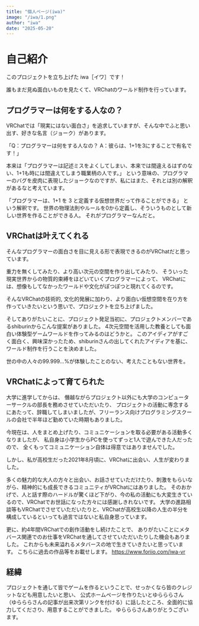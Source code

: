```yaml
---
title: "個人ページ(iwa)"
image: "/iwa/1.png"
author: "iwa"
date: "2025-05-20"
---
```


# 自己紹介

このプロジェクトを立ち上げた iwa［イワ］です！

誰もまだ見ぬ面白いものを見たくて、VRChatのワールド制作を行っています。


## プログラマーは何をする人なの？
VRChatでは「現実にはない面白さ」を追求していますが、そんな中でふと思い出す、好きな名言（ジョーク）があります。

「Q：プログラマーは何をする人なの？
A：彼らは、1+1を3にすることで有名です！」

本来は「プログラマーは記述ミスをよくしてしまい、本来では間違えるはずのない、1+1も時には間違えてしまう職業柄の人です。」
という意味の、プログラマーのバグを皮肉に表現したジョークなのですが、私にはまた、それとは別の解釈があるなと考えています。

「プログラマーは、1+1 を 3 と定義する仮想世界だって作ることができる」
という解釈です。
世界の物理法則やルールを0から定義し、そういうものとして新しい世界を作ることができる人。
それがプログラマーなんだと。


## VRChatは叶えてくれる
そんなプログラマーの面白さを目に見える形で表現できるのがVRChatだと思っています。

重力を無くしてみたり、より高い次元の空間を作り出してみたり、
そういった現実世界からの物質的束縛をほどいていくプログラマーによって、
VRChatには、想像もしてなかったワールドや文化がぽつぽつと現れてくるのです。

そんなVRChatの技術的, 文化的発展に加わり、より面白い仮想空間を在り方を作っていきたいという思いで、プロジェクトを立ち上げました。

そしてありがたいことに、プロジェクト発足当初に、プロジェクトメンバーであるshiburinからこんな提案がありました。
4次元空間を活用した教養としても面白い体験型ゲームワールドを作ってみるのはどうかと。
このアイディアがすごく面白く、興味深かったため、shiburinさんの出してくれたアイディアを基に、ワールド制作を行うことを決めました。

世の中の人々の99.999...%が体験したことのない、考えたこともない世界を。


## VRChatによって育てられた
大学に進学してからは、
僭越ながらプロジェクト以外にも大学のコンピューターサークルの部長を務めさせていただいたり、
プロジェクトの活動に専念するにあたって、辞職してしまいましたが、フリーランス向けプログラミングスクールの会社で半年ほど勤めていた時期もありました。

今現在は、人をまとめ上げたり、コミュニケーションを取る必要がある活動多くなりましたが、
私自身は小学生からPCを使ってずっと1人で遊んできた人だったので、
全くもってコミュニケーション自体は得意ではありませんでした。

しかし、私が高校生だった2021年8月頃に、VRChatに出会い、人生が変わりました。

多くの魅力的な大人の方々と出会い、お話させていただけたり、刺激をもらいながら、精神的にも成長できるコミュニティがVRChatにはありました。
そのおかげで、人と話す際のハードルが驚くほど下がり、今の私の活動にも大変生きているので、VRChatでお世話になった方々には感謝しきれないです。
大学の進路相談等もVRChatでさせていただいたりと、VRChatが高校生以降の人生の半分を構成しているといっても過言ではないと私自身思っています。

更に、約4年間VRChatでの創作活動をし続けたことで、
ありがたいことにメタバース関連でのお仕事をVRChatを通してさせていただいたりした機会もありました。
これからも未来溢れるメタバースの地で生きていきたいと思っています。
こちらに過去の作品等をお載せします。
https://www.foriio.com/iwa-vr


## 経緯
プロジェクトを通して皆でゲームを作るということで、せっかくなら皆のクレジットなども用意したいと思い、
公式ホームページを作りたいとゆらららさん（ゆらららさんの記事が出来次第リンクを付ける）に話したところ、全面的に協力してくださり、用意することができました。
ゆらららさんありがとうございます。